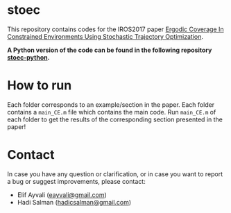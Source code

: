 # stoec
This repository contains codes for the IROS2017 paper [Ergodic Coverage In Constrained Environments Using Stochastic Trajectory Optimization](http://biorobotics.ri.cmu.edu/papers/paperUploads/1707.04294.pdf).

**A Python version of the code can be found in the following repository [stoec-python](https://github.com/Hadisalman/search-coverage/tree/stoec).**

# How to run
Each folder corresponds to an example/section in the paper. Each folder contains a `main_CE.m` file which contains the main code. Run `main_CE.m` of each folder to get the results of the corresponding section presented in the paper!

# Contact
In case you have any question or clarification, or in case you want to report a bug or suggest improvements, please contact:

* Elif Ayvali (eayvali@gmail.com)
* Hadi Salman (hadicsalman@gmail.com)
